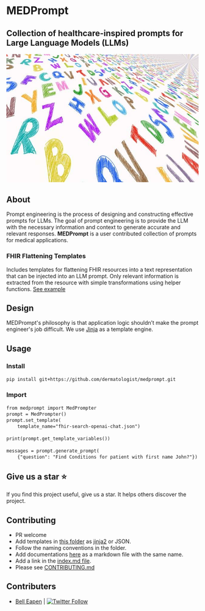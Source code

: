 # MEDPrompt

## Collection of healthcare-inspired prompts for Large Language Models (LLMs)

![Prompt Engineering](images/medprompt.jpg)

## About
Prompt engineering is the process of designing and constructing effective prompts for LLMs. The goal of prompt engineering is to provide the LLM with the necessary information and context to generate accurate and relevant responses. **MEDPrompt** is a user contributed collection of prompts for medical applications.

### FHIR Flattening Templates
Includes templates for flattening FHIR resources into a text representation that can be injected into an LLM prompt. Only relevant information is extracted from the resource with simple transformations using helper functions. [See example](/tests/test_fhir_observation_v1.py)

## Design
MEDPrompt's philosophy is that application logic shouldn’t make the prompt engineer's job difficult. We use [Jinja](https://jinja.palletsprojects.com/en/3.1.x/) as a template engine.

## Usage

### Install

```
pip install git+https://github.com/dermatologist/medprompt.git
```

### Import

```
from medprompt import MedPrompter
prompt = MedPrompter()
prompt.set_template(
    template_name="fhir-search-openai-chat.json")

print(prompt.get_template_variables())

messages = prompt.generate_prompt(
    {"question": "Find Conditions for patient with first name John?"})
```

## Give us a star ⭐️
If you find this project useful, give us a star. It helps others discover the project.

## Contributing
* PR welcome
* Add templates in [this folder](src/medprompt/templates/) as [jinja2](https://jinja.palletsprojects.com/en/3.1.x/) or JSON.
* Follow the naming conventions in the folder.
* Add documentations [here](info/) as a markdown file with the same name.
* Add a link in the [index.md file](info/index.md).
* Please see [CONTRIBUTING.md](/CONTRIBUTING.md)

## Contributers
* [Bell Eapen](https://nuchange.ca) | [![Twitter Follow](https://img.shields.io/twitter/follow/beapen?style=social)](https://twitter.com/beapen)
